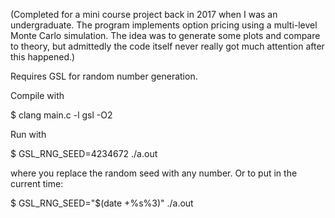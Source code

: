 (Completed for a mini course project back in 2017 when I was an undergraduate. The program implements option pricing using a multi-level Monte Carlo simulation. The idea was to generate some plots and compare to theory, but admittedly the code itself never really got much attention after this happened.)

Requires GSL for random number generation.

Compile with 

$ clang main.c -l gsl -O2

Run with

$ GSL_RNG_SEED=4234672 ./a.out

where you replace the random seed with any number. Or to put in the current time:

$ GSL_RNG_SEED="$(date +%s%3)" ./a.out
